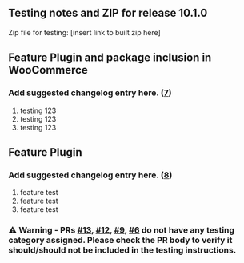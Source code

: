 ## Testing notes and ZIP for release 10.1.0

Zip file for testing: [insert link to built zip here]

## Feature Plugin and package inclusion in WooCommerce

### Add suggested changelog entry here. ([7](https://github.com/alexflorisca/woocommerce-blocks/pull/7))

1. testing 123
2. testing 123
3. testing 123

## Feature Plugin

### Add suggested changelog entry here. ([8](https://github.com/alexflorisca/woocommerce-blocks/pull/8))

1. feature test
2. feature test
3. feature test

### ⚠️ Warning - PRs [#13](https://github.com/alexflorisca/woocommerce-blocks/pull/13), [#12](https://github.com/alexflorisca/woocommerce-blocks/pull/12), [#9](https://github.com/alexflorisca/woocommerce-blocks/pull/9), [#6](https://github.com/alexflorisca/woocommerce-blocks/pull/6) do not have any testing category assigned. Please check the PR body to verify it should/should not be included in the testing instructions.
